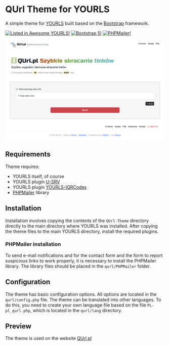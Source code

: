 # QUrl Theme for YOURLS
A simple theme for [YOURLS](https://yourls.org) built based on the [Bootstrap](https://getbootstrap.com) framework.

[![Listed in Awesome YOURLS!](https://img.shields.io/badge/Awesome-YOURLS-C5A3BE)](https://github.com/YOURLS/awesome-yourls/) [![Bootstrap 5!](https://img.shields.io/badge/Bootstrap-5-8A2BE2)](https://github.com/twbs) [![PHPMailer!](https://img.shields.io/badge/PHPMailer-blue)](https://github.com/PHPMailer/PHPMailer)

![QUrl Preview](QUrl_theme_preview.png)

## Requirements
Theme requires:
* YOURLS itself, of course
* YOURLS plugin [U-SRV](https://github.com/joshp23/YOURLS-U-SRV)
* YOURLS plugin [YOURLS-IQRCodes](https://github.com/joshp23/YOURLS-IQRCodes)
* [PHPMailer](https://github.com/PHPMailer/PHPMailer) library

## Installation
Installation involves copying the contents of the `QUrl-Theme` directory directly to the main directory where YOURLS was installed. After copying the theme files to the main YOURLS directory, install the required plugins.

### PHPMailer installation
To send e-mail notifications and for the contact form and the form to report suspicious links to work properly, it is necessary to install the PHPMailer library. The library files should be placed in the `qurl/PHPMailer` folder. 

## Configuration
The theme has basic configuration options. All options are located in the `qurl/config.php` file.
The theme can be translated into other languages. To do this, you need to create your own language file based on the file `PL-pl_qurl.php`, which is located in the `qurl/lang` directory.

## Preview
The theme is used on the website [QUrl.pl](https://qurl.pl)